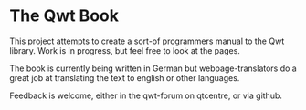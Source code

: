 # The Qwt Book

This project attempts to create a sort-of programmers manual to the Qwt library. Work is in progress, but feel free to look at the pages.

The book is currently being written in German but webpage-translators do a great job at translating the text to english or other languages.

Feedback is welcome, either in the qwt-forum on qtcentre, or via github.


